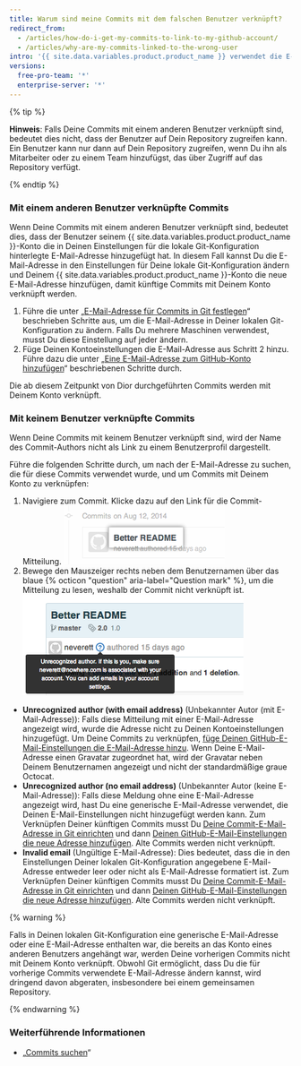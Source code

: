 ```yaml
---
title: Warum sind meine Commits mit dem falschen Benutzer verknüpft?
redirect_from:
  - /articles/how-do-i-get-my-commits-to-link-to-my-github-account/
  - /articles/why-are-my-commits-linked-to-the-wrong-user
intro: '{{ site.data.variables.product.product_name }} verwendet die E-Mail-Adresse im Commit-Header, um den Commit mit einem GitHub-Benutzer zu verknüpfen. Falls Deine Commits mit einem anderen Benutzer, oder mit überhaupt keinem Benutzer verknüpft sind, musst Du allenfalls Deine lokalen Git-Konfigurationseinstellungen ändern, eine E-Mail-Adresse zu den E-Mail-Einstellungen Deines Kontos hinzufügen, oder beides machen.'
versions:
  free-pro-team: '*'
  enterprise-server: '*'
---
```



{% tip %}

**Hinweis**: Falls Deine Commits mit einem anderen Benutzer verknüpft sind, bedeutet dies nicht, dass der Benutzer auf Dein Repository zugreifen kann. Ein Benutzer kann nur dann auf Dein Repository zugreifen, wenn Du ihn als Mitarbeiter oder zu einem Team hinzufügst, das über Zugriff auf das Repository verfügt.

{% endtip %}

### Mit einem anderen Benutzer verknüpfte Commits

Wenn Deine Commits mit einem anderen Benutzer verknüpft sind, bedeutet dies, dass der Benutzer seinem {{ site.data.variables.product.product_name }}-Konto die in Deinen Einstellungen für die lokale Git-Konfiguration hinterlegte E-Mail-Adresse hinzugefügt hat. In diesem Fall kannst Du die E-Mail-Adresse in den Einstellungen für Deine lokale Git-Konfiguration ändern und Deinem {{ site.data.variables.product.product_name }}-Konto die neue E-Mail-Adresse hinzufügen, damit künftige Commits mit Deinem Konto verknüpft werden.

1. Führe die unter „[E-Mail-Adresse für Commits in Git festlegen](/articles/setting-your-commit-email-address)“ beschrieben Schritte aus, um die E-Mail-Adresse in Deiner lokalen Git-Konfiguration zu ändern. Falls Du mehrere Maschinen verwendest, musst Du diese Einstellung auf jeder ändern.
2. Füge Deinen Kontoeinstellungen die E-Mail-Adresse aus Schritt 2 hinzu. Führe dazu die unter „[Eine E-Mail-Adresse zum GitHub-Konto hinzufügen](/articles/adding-an-email-address-to-your-github-account)“ beschriebenen Schritte durch.

Die ab diesem Zeitpunkt von Dior durchgeführten Commits werden mit Deinem Konto verknüpft.

### Mit keinem Benutzer verknüpfte Commits

Wenn Deine Commits mit keinem Benutzer verknüpft sind, wird der Name des Commit-Authors nicht als Link zu einem Benutzerprofil dargestellt.

Führe die folgenden Schritte durch, um nach der E-Mail-Adresse zu suchen, die für diese Commits verwendet wurde, und um Commits mit Deinem Konto zu verknüpfen:

1. Navigiere zum Commit. Klicke dazu auf den Link für die Commit-Mitteilung. ![Link für Commit-Mitteilung](/assets/images/help/commits/commit-msg-link.png)
2. Bewege den Mauszeiger rechts neben dem Benutzernamen über das blaue {% octicon "question" aria-label="Question mark" %}, um die Mitteilung zu lesen, weshalb der Commit nicht verknüpft ist. ![Mit Mauszeiger eingeblendete Commit-Mitteilung](/assets/images/help/commits/commit-hover-msg.png)

  - **Unrecognized author (with email address)** (Unbekannter Autor (mit E-Mail-Adresse)): Falls diese Mitteilung mit einer E-Mail-Adresse angezeigt wird, wurde die Adresse nicht zu Deinen Kontoeinstellungen hinzugefügt. Um Deine Commits zu verknüpfen, [füge Deinen GitHub-E-Mail-Einstellungen die E-Mail-Adresse hinzu](/articles/adding-an-email-address-to-your-github-account). Wenn Deine E-Mail-Adresse einen Gravatar zugeordnet hat, wird der Gravatar neben Deinem Benutzernamen angezeigt und nicht der standardmäßige graue Octocat.
  - **Unrecognized author (no email address)** (Unbekannter Autor (keine E-Mail-Adresse)): Falls diese Meldung ohne eine E-Mail-Adresse angezeigt wird, hast Du eine generische E-Mail-Adresse verwendet, die Deinen E-Mail-Einstellungen nicht hinzugefügt werden kann. Zum Verknüpfen Deiner künftigen Commits musst Du [Deine Commit-E-Mail-Adresse in Git einrichten](/articles/setting-your-commit-email-address) und dann [Deinen GitHub-E-Mail-Einstellungen die neue Adresse hinzufügen](/articles/adding-an-email-address-to-your-github-account). Alte Commits werden nicht verknüpft.
  - **Invalid email** (Ungültige E-Mail-Adresse): Dies bedeutet, dass die in den Einstellungen Deiner lokalen Git-Konfiguration angegebene E-Mail-Adresse entweder leer oder nicht als E-Mail-Adresse formatiert ist. Zum Verknüpfen Deiner künftigen Commits musst Du [Deine Commit-E-Mail-Adresse in Git einrichten](/articles/setting-your-commit-email-address) und dann [Deinen GitHub-E-Mail-Einstellungen die neue Adresse hinzufügen](/articles/adding-an-email-address-to-your-github-account). Alte Commits werden nicht verknüpft.

{% warning %}

Falls in Deinen lokalen Git-Konfiguration eine generische E-Mail-Adresse oder eine E-Mail-Adresse enthalten war, die bereits an das Konto eines anderen Benutzers angehängt war, werden Deine vorherigen Commits nicht mit Deinem Konto verknüpft. Obwohl Git ermöglicht, dass Du die für vorherige Commits verwendete E-Mail-Adresse ändern kannst, wird dringend davon abgeraten, insbesondere bei einem gemeinsamen Repository.

{% endwarning %}

### Weiterführende Informationen

* „[Commits suchen](/articles/searching-commits)“
